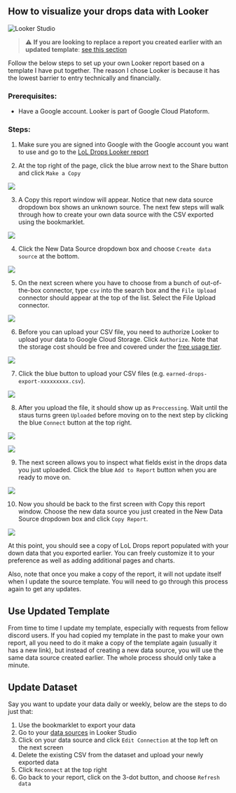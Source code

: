 ## How to visualize your drops data with Looker

![Looker Studio](/img/sample-viz.png)

> :warning: **If you are looking to replace a report you created earlier with an updated template**: [see this section](#use-updated-template)

Follow the below steps to set up your own Looker report based on a template I have put together. The reason I chose Looker is because it has the lowest barrier to entry technically and financially.

### Prerequisites:
* Have a Google account. Looker is part of Google Cloud Platoform.

### Steps:
1. Make sure you are signed into Google with the Google account you want to use and go to the [LoL Drops Looker report](https://lookerstudio.google.com/reporting/ecbc3929-393f-449d-a958-7ce3cde4cd06)

2. At the top right of the page, click the blue arrow next to the Share button and click `Make a Copy`

![](2-make-copy-min.png)

3. A Copy this report window will appear. Notice that new data source dropdown box shows an unknown source. The next few steps will walk through how to create your own data source with the CSV exported using the bookmarklet.

![](3-copy-report-window.png)

4. Click the New Data Source dropdown box and choose `Create data source` at the bottom.

![](4.-create-datasource.png)

5. On the next screen where you have to choose from a bunch of out-of-the-box connector, type `csv` into the search box and the `File Upload` connector should appear at the top of the list. Select the File Upload connector.

![](5-choose-file-upload.png)

6. Before you can upload your CSV file, you need to authorize Looker to upload your data to Google Cloud Storage. Click `Authorize`. Note that the storage cost should be free and covered under the [free usage tier](https://cloud.google.com/free).

![](6-authorize.png)

7. Click the blue button to upload your CSV files (e.g. `earned-drops-export-xxxxxxxxx.csv`).

![](7-upload-file.png)

8. After you upload the file, it should show up as `Proccessing`. Wait until the staus turns green `Uploaded` before moving on to the next step by clicking the blue `Connect` button at the top right.

![](8-upload-processing.png)

![](8-uploaded.png)

9. The next screen allows you to inspect what fields exist in the drops data you just uploaded. Click the blue `Add to Report` button when you are ready to move on.

![](9-fields.png)

10. Now you should be back to the first screen with Copy this report window. Choose the new data source you just created in the New Data Source dropdown box and click `Copy Report`.

![](10-choose-data-source.png)

At this point, you should see a copy of LoL Drops report populated with your down data that you exported earlier. You can freely customize it to your preference as well as adding additional pages and charts.

Also, note that once you make a copy of the report, it will not update itself when I update the source template. You will need to go through this process again to get any updates.

## Use Updated Template

From time to time I update my template, especially with requests from fellow discord users. If you had copied my template in the past to make your own report, all you need to do it make a copy of the template again (usually it has a new link), but instead of creating a new data source, you will use the same data source created earlier. The whole process should only take a minute.

## Update Dataset

Say you want to update your data daily or weekly, below are the steps to do just that:

1. Use the bookmarklet to export your data
2. Go to your [data sources](https://lookerstudio.google.com/u/0/navigation/datasources) in Looker Studio
3. Click on your data source and click `Edit Connection` at the top left on the next screen
4. Delete the existing CSV from the dataset and upload your newly exported data
5. Click `Reconnect` at the top right
6. Go back to your report, click on the 3-dot button, and choose `Refresh data`
